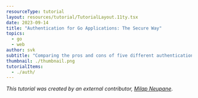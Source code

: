```yaml
---
resourceType: tutorial
layout: resources/tutorial/TutorialLayout.11ty.tsx
date: 2023-09-14
title: "Authentication for Go Applications: The Secure Way"
topics:
  - go
  - web
author: svk
subtitle: "Comparing the pros and cons of five different authentication methods: Basic HTTP, bearer token, JWT, OIDC, and SAML."
thumbnail: ./thumbnail.png
tutorialItems:
  - ./auth/
---
```


_This tutorial was created by an external contributor, <a href="https://milapneupane.com.np/" target="_blank">Milap Neupane</a>_.
